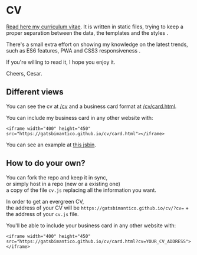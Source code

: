 # CV

[Read here my curriculum vitae](https://gatsbimantico.github.io/cv).
It is written in static files,
trying to keep a proper separation between
  the data,
  the templates
and
  the styles
.

There's a small extra effort on
showing my knowledge on the latest trends, such as
  ES6 features,
  PWA
and
  CSS3 responsiveness
.

If you're willing to read it,
I hope you enjoy it.

Cheers,
Cesar.

## Different views

You can see the cv at [/cv](https://gatsbimantico.github.io/cv)
and a business card format at [/cv/card.html](https://gatsbimantico.github.io/cv/card.html).

You can include my business card in any other website with:

```
<iframe width="400" height="450" src="https://gatsbimantico.github.io/cv/card.html"></iframe>
```

You can see an example at [this jsbin](https://output.jsbin.com/kopevoduco/1).

## How to do your own?

You can fork the repo and keep it in sync,
<br>or simply host in a repo (new or a existing one)
<br>a copy of the file `cv.js` replacing all the information you want.

In order to get an evergreen CV,
<br>the address of your CV will be `https://gatsbimantico.github.io/cv/?cv=` +
the address of your `cv.js` file.

You'll be able to include your business card in any other website with:

```
<iframe width="400" height="450" src="https://gatsbimantico.github.io/cv/card.html?cv=YOUR_CV_ADDRESS"></iframe>
```
